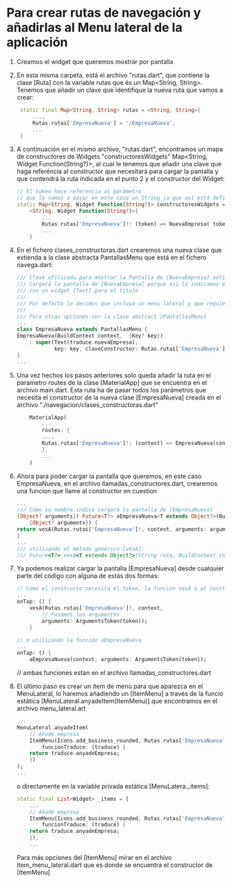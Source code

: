 # Para crear rutas de navegación y añadirlas al Menu lateral de la aplicación

1. Creamos el widget que queremos mostrar por pantalla

1. En esta misma carpeta, está el archivo "rutas.dart", que contiene la clase [Ruta] con la variable rutas que és un Map<String, String>. Tenemos que añadir un clave que identifique la nueva ruta que vamos a crear:
   ```dart
    static final Map<String, String> rutas = <String, String>{
        ...,
        Rutas.rutas['EmpresaNueva'] = '/EmpresaNueva',
        ...
    }
   ```

1. A continuación en el mismo archivo, "rutas.dart", encontramos un mapa de constructores de Widgets "constructoresWidgets" Map<String, Widget Function(String?)>, al cual le tenemos que añadir una clave que haga referéncia al constructor que necesitará para cargar la pantalla y que contendrá la ruta indicada en el punto 2 y el constructor del Widget:

    ```dart
    // El token hace referencia al parámetro
    // que le vamos a pasar en este caso un String ja que así está definido en el constructor de la clase [NuevaEmpresa]
    static Map<String, Widget Function(String?)> constructoresWidgets =
        <String, Widget Function(String?)>{
            ...
            Rutas.rutas['EmpresaNueva']!: (token) => NuevaEmpresa( token: token!),
            ...
        }
    ```

1. En el fichero clases_constructoras.dart crearemos una nueva clase que extienda a la clase abstracta PantallasMenu que está en el fichero navega.dart:

    ```dart
    /// Clase utilizada para mostrar la Pantalla de [NuevaEmpresa] extiende a la clase abstracta [PantallasMenu]
    /// Cargará la pantalla de [NuevaEmpresa] porque asi lo indicamos en [claveConstructor]
    /// con un widget [Text] para el título
    ///
    /// Por defecto le decimos que incluya un menu lateral y que requiere de [_token]
    ///
    /// Para otras opciones ver la clase abstract [PantallasMenu]
    ...
    class EmpresaNueva extends PantallasMenu {
    EmpresaNueva(BuildContext context,  {Key? key})
        : super(Text(traduce.nuevaEmpresa),
                key: key, claveConstructor: Rutas.rutas['EmpresaNueva']!);
    }
    ...
    ```

1. Una vez hechos los pasos anteriores solo queda añadir la ruta en el parametro routes de la clase [MaterialApp] que se encuentra en el archivo main.dart. Esta ruta ha de pasar todos los parámetros que necesita el constructor de la nueva clase [EmpresaNueva] creada en el archivo "./navegacion/clases_constructoras.dart"

    ```dart
        MaterialApp(
            ...
            routes: {
            ...,
            Rutas.rutas['EmpresaNueva']!: (context) => EmpresaNueva(context),...
            },
            ...
        )
    ```

1. Ahora para poder cargar la pantalla que queremos, en este caso EmpresaNueva, en el archivo llamadas_constructores.dart, crearemos una funcion que llame al constructor en cuestion
    ```dart
    ... 
    /// Cómo su nombre indica cargará la pantalla de [EmpresaNueva]
    {Object? arguments}) Future<T?> aEmpresaNueva<T extends Object?>(BuildContext context,
        {Object? arguments}) {
    return vesA(Rutas.rutas['EmpresaNueva']!, context, arguments: arguments);
    }
    ...
    /// utilizando el método genérico [vesA]:
    /// Future<T?> vesA<T extends Object?>(String ruta, BuildContext context,
    ```
1. Ya podemos realizar cargar la pantalla [EmpresaNueva] desde cualquier parte del código con alguna de estás dos formas:

    ```dart
    // Como el constructo necesita el token, la funcion vesA o al constructor argumentos por tanto utilizaremos la clase [ArgumentsToken] para adjuntarle el toke
    ...
    onTap: () {
        vesA(Rutas.rutas['EmpresaNueva']!, context,
            // Pasamos los argumentos
            arguments: ArgumentsToken(token));
        }

    // o utilizando la función aEmpresaNueva
    ...
    onTap: () {
        aEmpresaNueva(context, arguments: ArgumentsToken(token));
    ```

    // ambas funciones estan en el archivo llamadas_constructores.dart

1. El último paso es crear un ítem de menú para que aparezca en el MenuLateral, lo haremos añadiendo un [ItemMenu] a través de la funció estática [MenuLateral.anyadeItem(ItemMenu)] que encontramos en el archivo menu_lateral.art

    ```dart
    ...
    MenuLateral.anyadeItem(
        // Añade empresa
        ItemMenu(Icons.add_business_rounded, Rutas.rutas['EmpresaNueva']!,
            funcionTraduce: (traduce) {
        return traduce.anyadeEmpresa;
        })
    );
    ...
    ```
    o directamente en la variable privada estática [MenuLatera._items]:
    ```dart
    static final List<Widget> _items = [
        ...
        // Añade empresa
        ItemMenu(Icons.add_business_rounded, Rutas.rutas['EmpresaNueva']!,
            funcionTraduce: (traduce) {
        return traduce.anyadeEmpresa;
        }),
        ...
    ```
    Para más opciones del [ItemMenu] mirar en el archivo item_menu_lateral.dart que es donde se encuentra el constructor de [ItemMenu]
